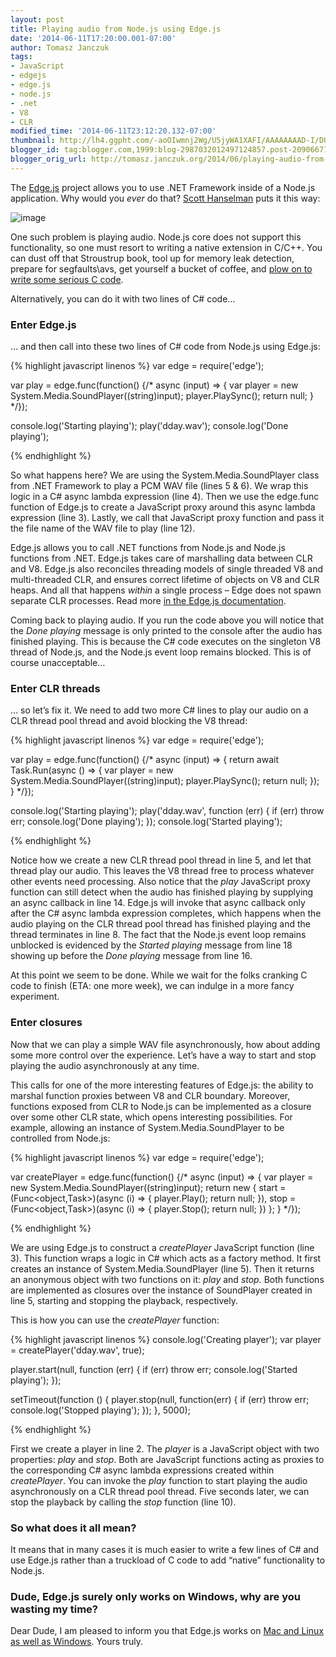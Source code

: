 ```yaml
---
layout: post
title: Playing audio from Node.js using Edge.js
date: '2014-06-11T17:20:00.001-07:00'
author: Tomasz Janczuk
tags:
- JavaScript
- edgejs
- edge.js
- node.js
- .net
- V8
- CLR
modified_time: '2014-06-11T23:12:20.132-07:00'
thumbnail: http://lh4.ggpht.com/-aoOIwmnj2Wg/U5jyWA1XAFI/AAAAAAAAD-I/DUnChudhIFE/s72-c/image_thumb%25255B4%25255D.png?imgmax=800
blogger_id: tag:blogger.com,1999:blog-2987032012497124857.post-2090667173341208346
blogger_orig_url: http://tomasz.janczuk.org/2014/06/playing-audio-from-nodejs-using-edgejs.html
---
```





The [Edge.js](http://tjanczuk.github.io/edge) project allows you to use .NET Framework inside of a Node.js application. Why would you *ever* do that? [Scott Hanselman](https://twitter.com/shanselman/status/461532471037677568) puts it this way:  

 ![image](http://lh4.ggpht.com/-aoOIwmnj2Wg/U5jyWA1XAFI/AAAAAAAAD-I/DUnChudhIFE/image_thumb%25255B4%25255D.png?imgmax=800)   

One such problem is playing audio. Node.js core does not support this functionality, so one must resort to writing a native extension in C/C++. You can dust off that Stroustrup book, tool up for memory leak detection, prepare for segfaults\avs, get yourself a bucket of coffee, and [plow on to write some serious C code](https://github.com/TooTallNate/node-speaker/tree/master/deps/mpg123/src).  

Alternatively, you can do it with two lines of C# code…    

### Enter Edge.js  

… and then call into these two lines of C# code from Node.js using Edge.js: 
 

{% highlight javascript linenos %}
   var edge = require('edge');

var play = edge.func(function() {/*
    async (input) => {
        var player = new System.Media.SoundPlayer((string)input);
        player.PlaySync();
        return null;
    }
*/});

console.log('Starting playing');
play('dday.wav');
console.log('Done playing');

{% endhighlight %}



So what happens here? We are using the System.Media.SoundPlayer class from .NET Framework to play a PCM WAV file (lines 5 & 6). We wrap this logic in a C# async lambda expression (line 4). Then we use the edge.func function of Edge.js to create a JavaScript proxy around this async lambda expression (line 3). Lastly, we call that JavaScript proxy function and pass it the file name of the WAV file to play (line 12). 

Edge.js allows you to call .NET functions from Node.js and Node.js functions from .NET. Edge.js takes care of marshalling data between CLR and V8. Edge.js also reconciles threading models of single threaded V8 and multi-threaded CLR, and ensures correct lifetime of objects on V8 and CLR heaps. And all that happens *within* a single process – Edge does not spawn separate CLR processes. Read more [in the Edge.js documentation](https://github.com/tjanczuk/edge).

Coming back to playing audio. If you run the code above you will notice that the *Done playing* message is only printed to the console after the audio has finished playing. This is because the C# code executes on the singleton V8 thread of Node.js, and the Node.js event loop remains blocked. This is of course unacceptable…

### Enter CLR threads

… so let’s fix it. We need to add two more C# lines to play our audio on a CLR thread pool thread and avoid blocking the V8 thread:

{% highlight javascript linenos %}
var edge = require('edge');

var play = edge.func(function() {/*
    async (input) => {
        return await Task.Run<object>(async () => {
            var player = new System.Media.SoundPlayer((string)input);
            player.PlaySync();
            return null;
        });
    }
*/});

console.log('Starting playing');
play('dday.wav', function (err) {
    if (err) throw err;
    console.log('Done playing');
});
console.log('Started playing');

{% endhighlight %}



Notice how we create a new CLR thread pool thread in line 5, and let that thread play our audio. This leaves the V8 thread free to process whatever other events need processing. Also notice that the *play* JavaScript proxy function can still detect when the audio has finished playing by supplying an async callback in line 14. Edge.js will invoke that async callback only after the C# async lambda expression completes, which happens when the audio playing on the CLR thread pool thread has finished playing and the thread terminates in line 8. The fact that the Node.js event loop remains unblocked is evidenced by the *Started playing* message from line 18 showing up before the *Done playing* message from line 16.



At this point we seem to be done. While we wait for the folks cranking C code to finish (ETA: one more week), we can indulge in a more fancy experiment.

### Enter closures

Now that we can play a simple WAV file asynchronously, how about adding some more control over the experience. Let’s have a way to start and stop playing the audio asynchronously at any time. 

This calls for one of the more interesting features of Edge.js: the ability to marshal function proxies between V8 and CLR boundary. Moreover, functions exposed from CLR to Node.js can be implemented as a closure over some other CLR state, which opens interesting possibilities. For example, allowing an instance of System.Media.SoundPlayer to be controlled from Node.js:

{% highlight javascript linenos %}
var edge = require('edge');

var createPlayer = edge.func(function() {/*
    async (input) => {
        var player = new System.Media.SoundPlayer((string)input);
        return new {
            start = (Func<object,Task<object>>)(async (i) => {
                player.Play();
                return null;
            }),
            stop = (Func<object,Task<object>>)(async (i) => {
                player.Stop();
                return null;
            })
        };
    }
*/});

{% endhighlight %}



We are using Edge.js to construct a *createPlayer* JavaScript function (line 3). This function wraps a logic in C# which acts as a factory method. It first creates an instance of System.Media.SoundPlayer (line 5). Then it returns an anonymous object with two functions on it: *play* and *stop.* Both functions are implemented as closures over the instance of SoundPlayer created in line 5, starting and stopping the playback, respectively. 

This is how you can use the *createPlayer* function:

{% highlight javascript linenos %}
console.log('Creating player');
var player = createPlayer('dday.wav', true);

player.start(null, function (err) {
    if (err) throw err;
    console.log('Started playing');
});

setTimeout(function () {
    player.stop(null, function(err) {
        if (err) throw err;
        console.log('Stopped playing');
    });
}, 5000);

{% endhighlight %}





First we create a player in line 2. The *player* is a JavaScript object with two properties: *play* and *stop*. Both are JavaScript functions acting as proxies to the corresponding C# async lambda expressions created within *createPlayer*. You can invoke the *play* function to start playing the audio asynchronously on a CLR thread pool thread. Five seconds later, we can stop the playback by calling the *stop* function (line 10). 

### So what does it all mean?

It means that in many cases it is much easier to write a few lines of C# and use Edge.js rather than a truckload of C code to add “native” functionality to Node.js. 

### Dude, Edge.js surely only works on Windows, why are you wasting my time?

Dear Dude, I am pleased to inform you that Edge.js works on [Mac and Linux as well as Windows](https://github.com/tjanczuk/edge#before-you-dive-in). Yours truly.   